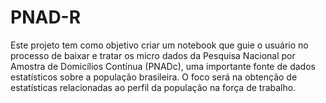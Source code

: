 # PNAD-R
Este projeto tem como objetivo criar um notebook que guie o usuário no processo de baixar e tratar os micro dados da Pesquisa Nacional por Amostra de Domicílios Contínua (PNADc), uma importante fonte de dados estatísticos sobre a população brasileira. O foco será na obtenção de estatísticas relacionadas ao perfil da população na força de trabalho.
